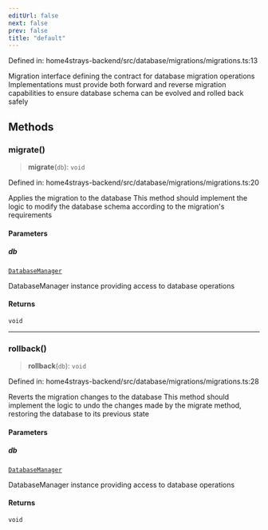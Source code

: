```yaml
---
editUrl: false
next: false
prev: false
title: "default"
---
```


Defined in: home4strays-backend/src/database/migrations/migrations.ts:13

Migration interface defining the contract for database migration operations
Implementations must provide both forward and reverse migration capabilities
to ensure database schema can be evolved and rolled back safely

## Methods

### migrate()

> **migrate**(`db`): `void`

Defined in: home4strays-backend/src/database/migrations/migrations.ts:20

Applies the migration to the database
This method should implement the logic to modify the database schema
according to the migration's requirements

#### Parameters

##### db

[`DatabaseManager`](/docs/code/backend/database/db/classes/databasemanager/)

DatabaseManager instance providing access to database operations

#### Returns

`void`

***

### rollback()

> **rollback**(`db`): `void`

Defined in: home4strays-backend/src/database/migrations/migrations.ts:28

Reverts the migration changes to the database
This method should implement the logic to undo the changes made by the
migrate method, restoring the database to its previous state

#### Parameters

##### db

[`DatabaseManager`](/docs/code/backend/database/db/classes/databasemanager/)

DatabaseManager instance providing access to database operations

#### Returns

`void`
